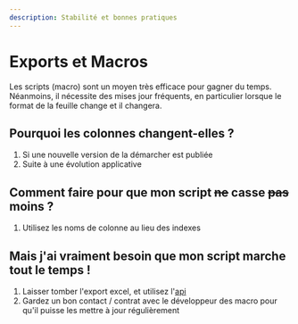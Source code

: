 ```yaml
---
description: Stabilité et bonnes pratiques
---
```


# Exports et Macros

Les scripts (macro) sont un moyen très efficace pour gagner du temps. Néanmoins, il nécessite des mises jour fréquents, en particulier lorsque le format de la feuille change et il changera.

## Pourquoi les colonnes changent-elles ?

1. Si une nouvelle version de la démarcher est publiée
2. Suite à une évolution applicative

## Comment faire pour que mon script ~~ne~~ casse ~~pas~~ moins ?

1. Utilisez les noms de colonne au lieu des indexes

## Mais j'ai vraiment besoin que mon script marche tout le temps !

1. Laisser tomber l'export excel, et utilisez l'[api](graphql.md)
2. Gardez un bon contact / contrat avec le développeur des macro pour qu'il puisse les mettre à jour régulièrement
